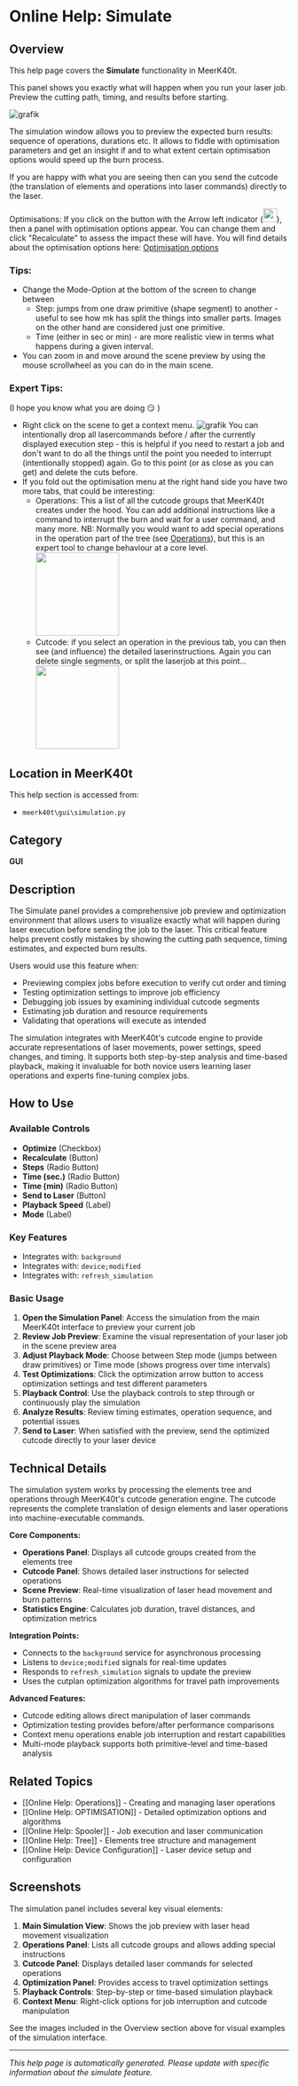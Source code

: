 # Online Help: Simulate

## Overview

This help page covers the **Simulate** functionality in MeerK40t.

This panel shows you exactly what will happen when you run your laser job. Preview the cutting path, timing, and results before starting.

![grafik](https://github.com/meerk40t/meerk40t/assets/2670784/3324df5a-3910-4f94-a54f-2aaae9e82881)

The simulation window allows you to preview the expected burn results: sequence of operations, durations etc.
It allows to fiddle with optimisation parameters and get an insight if and to what extent certain optimisation options would speed up the burn process.

If you are happy with what you are seeing then can you send the cutcode (the translation of elements and operations into laser commands) directly to the laser.

Optimisations: If you click on the button with the Arrow left indicator (<img src="https://github.com/meerk40t/meerk40t/assets/2670784/7da3759d-a85e-4d0d-8b3f-d62c27a24fa6" width="25">), then a panel with optimisation options appear. You can change them and click "Recalculate" to assess the impact these will have. You will find details about the optimisation options here: [Optimisation options](https://github.com/meerk40t/meerk40t/wiki/Online-Help:-OPTIMISATION)

### Tips:
- Change the Mode-Option at the bottom of the screen to change between
  - Step: jumps from one draw primitive (shape segment) to another - useful to see how mk has split the things into smaller parts. Images on the other hand are considered just one primitive.
  - Time (either in sec or min) - are more realistic view in terms what happens during a given interval.
- You can zoom in and move around the scene preview by using the mouse scrollwheel as you can do in the main scene.

### Expert Tips:
(I hope you know what you are doing :smirk: )
- Right click on the scene to get a context menu.
![grafik](https://github.com/meerk40t/meerk40t/assets/2670784/e5070d2c-9bbf-4574-8619-8df0f306c348)
You can intentionally drop all lasercommands before / after the currently displayed execution step - this is helpful if you need to restart a job and don't want to do all the things until the point you needed to interrupt (intentionally stopped) again. Go to this point (or as close as you can get) and delete the cuts before.
- If you fold out the optimisation menu at the right hand side you have two more tabs, that could be interesting:
   - Operations: This a list of all the cutcode groups that MeerK40t creates under the hood. You can add additional instructions like a command to interrupt the burn and wait for a user command, and many more.
NB: Normally you would want to add special operations in the operation part of the tree (see [Operations](https://github.com/meerk40t/meerk40t/wiki/Online-Help:-OPERATIONS)), but this is an expert tool to change behaviour at a core level. <img src="https://github.com/meerk40t/meerk40t/assets/2670784/c17848e6-e6cb-4da9-be16-127fc6780d52" width="150">
   - Cutcode: if you select an operation in the previous tab, you can then see (and influence) the detailed laserinstructions. Again you can delete single segments, or split the laserjob at this point... <img src="https://github.com/meerk40t/meerk40t/assets/2670784/396f8312-2c34-4379-a529-027dcbfae750" width="150">

## Location in MeerK40t

This help section is accessed from:
- `meerk40t\gui\simulation.py`

## Category

**GUI**

## Description

The Simulate panel provides a comprehensive job preview and optimization environment that allows users to visualize exactly what will happen during laser execution before sending the job to the laser. This critical feature helps prevent costly mistakes by showing the cutting path sequence, timing estimates, and expected burn results.

Users would use this feature when:
- Previewing complex jobs before execution to verify cut order and timing
- Testing optimization settings to improve job efficiency
- Debugging job issues by examining individual cutcode segments
- Estimating job duration and resource requirements
- Validating that operations will execute as intended

The simulation integrates with MeerK40t's cutcode engine to provide accurate representations of laser movements, power settings, speed changes, and timing. It supports both step-by-step analysis and time-based playback, making it invaluable for both novice users learning laser operations and experts fine-tuning complex jobs.

## How to Use

### Available Controls

- **Optimize** (Checkbox)
- **Recalculate** (Button)
- **Steps** (Radio Button)
- **Time (sec.)** (Radio Button)
- **Time (min)** (Radio Button)
- **Send to Laser** (Button)
- **Playback Speed** (Label)
- **Mode** (Label)

### Key Features

- Integrates with: `background`
- Integrates with: `device;modified`
- Integrates with: `refresh_simulation`

### Basic Usage

1. **Open the Simulation Panel**: Access the simulation from the main MeerK40t interface to preview your current job
2. **Review Job Preview**: Examine the visual representation of your laser job in the scene preview area
3. **Adjust Playback Mode**: Choose between Step mode (jumps between draw primitives) or Time mode (shows progress over time intervals)
4. **Test Optimizations**: Click the optimization arrow button to access optimization settings and test different parameters
5. **Playback Control**: Use the playback controls to step through or continuously play the simulation
6. **Analyze Results**: Review timing estimates, operation sequence, and potential issues
7. **Send to Laser**: When satisfied with the preview, send the optimized cutcode directly to your laser device

## Technical Details

The simulation system works by processing the elements tree and operations through MeerK40t's cutcode generation engine. The cutcode represents the complete translation of design elements and laser operations into machine-executable commands.

**Core Components:**

- **Operations Panel**: Displays all cutcode groups created from the elements tree
- **Cutcode Panel**: Shows detailed laser instructions for selected operations
- **Scene Preview**: Real-time visualization of laser head movement and burn patterns
- **Statistics Engine**: Calculates job duration, travel distances, and optimization metrics

**Integration Points:**

- Connects to the `background` service for asynchronous processing
- Listens to `device;modified` signals for real-time updates
- Responds to `refresh_simulation` signals to update the preview
- Uses the cutplan optimization algorithms for travel path improvements

**Advanced Features:**

- Cutcode editing allows direct manipulation of laser commands
- Optimization testing provides before/after performance comparisons
- Context menu operations enable job interruption and restart capabilities
- Multi-mode playback supports both primitive-level and time-based analysis

## Related Topics

- [[Online Help: Operations]] - Creating and managing laser operations
- [[Online Help: OPTIMISATION]] - Detailed optimization options and algorithms
- [[Online Help: Spooler]] - Job execution and laser communication
- [[Online Help: Tree]] - Elements tree structure and management
- [[Online Help: Device Configuration]] - Laser device setup and configuration

## Screenshots

The simulation panel includes several key visual elements:

1. **Main Simulation View**: Shows the job preview with laser head movement visualization
2. **Operations Panel**: Lists all cutcode groups and allows adding special instructions
3. **Cutcode Panel**: Displays detailed laser commands for selected operations
4. **Optimization Panel**: Provides access to travel optimization settings
5. **Playback Controls**: Step-by-step or time-based simulation playback
6. **Context Menu**: Right-click options for job interruption and cutcode manipulation

See the images included in the Overview section above for visual examples of the simulation interface.

---

*This help page is automatically generated. Please update with specific information about the simulate feature.*
